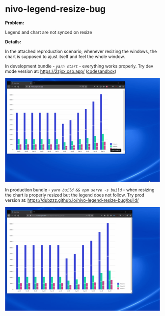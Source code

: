 # nivo-legend-resize-bug

**Problem:**

Legend and chart are not synced on resize

**Details:**

In the attached reproduction scenario, whenever resizing the windows, the chart is supposed to ajust itself and feel the whole window.

In development bundle - _`yarn start`_ - everything works properly. Try dev mode version at: https://2zjxx.csb.app/ ([codesandbox](https://codesandbox.io/s/fervent-chaum-2zjxx?file=/src/App.js))

![No bug with dev mode](./nivo-dev.gif)

In production bundle - _`yarn build && npm serve -s build`_ - when resizing the chart is properly resized but the legend does not follow. Try prod version at: https://dubzzz.github.io/nivo-legend-resize-bug/build/

![Bug with prod mode](./nivo-prod.gif)
